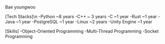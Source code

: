 Bae youngwoo

[Tech Stacks]\n
-Python ~8 years
-C++ ~ 3 years
-C ~1 year
-Rust ~1 year
-Java ~1 year
-PostgreSQL ~1 year
-Linux ~2 years
-Unity Engine ~1 year

[Skills]
-Object-Oriented Programming
-Multi-Thread Programming
-Socket Programming
